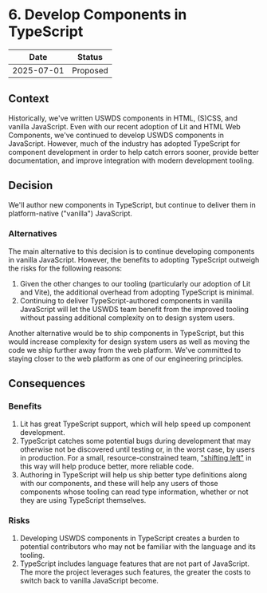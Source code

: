 <!--
The record number and the title should be in the filename.
For example:
/decisions/0000-adr-title.md
-->

<!--
PR Title:
ADR Proposal: A brief description
-->

# 6. Develop Components in TypeScript

| Date       | Status   |
| ---------- | -------- |
| 2025-07-01 | Proposed |

<!--
Status options:
- Draft
- Proposed
- Approved
- Rejected
- Deprecated
- Superseded
-->

## Context

Historically, we've written USWDS components in HTML, (S)CSS, and vanilla JavaScript. Even with our recent adoption of Lit and HTML Web Components, we've continued to develop USWDS components in JavaScript. However, much of the industry has adopted TypeScript for component development in order to help catch errors sooner, provide better documentation, and improve integration with modern development tooling.

## Decision

We'll author new components in TypeScript, but continue to deliver them in platform-native ("vanilla") JavaScript.

### Alternatives

The main alternative to this decision is to continue developing components in vanilla JavaScript. However, the benefits to adopting TypeScript outweigh the risks for the following reasons:

1. Given the other changes to our tooling (particularly our adoption of Lit and Vite), the additional overhead from adopting TypeScript is minimal.
2. Continuing to deliver TypeScript-authored components in vanilla JavaScript will let the USWDS team benefit from the improved tooling without passing additional complexity on to design system users.

Another alternative would be to ship components in TypeScript, but this would increase complexity for design system users as well as moving the code we ship further away from the web platform. We've committed to staying closer to the web platform as one of our engineering principles.

<!--
Options considered (with benefits and risks/mitigations), assumptions, choice made, and reasoning.
-->

## Consequences

### Benefits

1. Lit has great TypeScript support, which will help speed up component development.
2. TypeScript catches some potential bugs during development that may otherwise not be discovered until testing or, in the worst case, by users in production. For a small, resource-constrained team, ["shifting left"](https://www.drdobbs.com/shift-left-testing/184404768) in this way will help produce better, more reliable code.
3. Authoring in TypeScript will help us ship better type definitions along with our components, and these will help any users of those components whose tooling can read type information, whether or not they are using TypeScript themselves.

### Risks

1. Developing USWDS components in TypeScript creates a burden to potential contributors who may not be familiar with the language and its tooling.
2. TypeScript includes language features that are not part of JavaScript. The more the project leverages such features, the greater the costs to switch back to vanilla JavaScript become.
